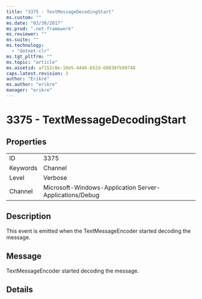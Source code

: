 ```yaml
---
title: "3375 - TextMessageDecodingStart"
ms.custom: ""
ms.date: "03/30/2017"
ms.prod: ".net-framework"
ms.reviewer: ""
ms.suite: ""
ms.technology: 
  - "dotnet-clr"
ms.tgt_pltfrm: ""
ms.topic: "article"
ms.assetid: a7152c0e-10e5-4446-b52d-60838fb99748
caps.latest.revision: 3
author: "Erikre"
ms.author: "erikre"
manager: "erikre"
---
```

# 3375 - TextMessageDecodingStart
## Properties  
  
|||  
|-|-|  
|ID|3375|  
|Keywords|Channel|  
|Level|Verbose|  
|Channel|Microsoft-Windows-Application Server-Applications/Debug|  
  
## Description  
 This event is emitted when the TextMessageEncoder started decoding the message.  
  
## Message  
 TextMessageEncoder started decoding the message.  
  
## Details

